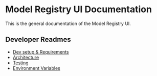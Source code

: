 [Dev setup & Requirements]: dev-setup.md
[Architecture]: architecture.md
[Testing]: testing.md
[Environment Variables]: env-variables.md

# Model Registry UI Documentation

This is the general documentation of the Model Registry UI.

## Developer Readmes

* [Dev setup & Requirements]
* [Architecture]
* [Testing]
* [Environment Variables]
